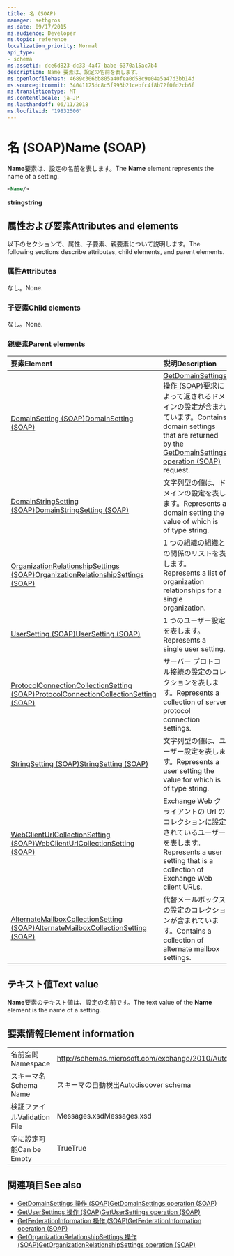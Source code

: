 ```yaml
---
title: 名 (SOAP)
manager: sethgros
ms.date: 09/17/2015
ms.audience: Developer
ms.topic: reference
localization_priority: Normal
api_type:
- schema
ms.assetid: dce6d823-dc33-4a47-babe-6370a15ac7b4
description: Name 要素は、設定の名前を表します。
ms.openlocfilehash: 4689c306bb805a40fea0d58c9e04a5a47d3bb14d
ms.sourcegitcommit: 34041125dc8c5f993b21cebfc4f8b72f0fd2cb6f
ms.translationtype: MT
ms.contentlocale: ja-JP
ms.lasthandoff: 06/11/2018
ms.locfileid: "19832506"
---
```

# <a name="name-soap"></a><span data-ttu-id="5c83b-103">名 (SOAP)</span><span class="sxs-lookup"><span data-stu-id="5c83b-103">Name (SOAP)</span></span>

<span data-ttu-id="5c83b-104">**Name**要素は、設定の名前を表します。</span><span class="sxs-lookup"><span data-stu-id="5c83b-104">The **Name** element represents the name of a setting.</span></span> 
  
```XML
<Name/>
```

<span data-ttu-id="5c83b-105">**string**</span><span class="sxs-lookup"><span data-stu-id="5c83b-105">**string**</span></span>

## <a name="attributes-and-elements"></a><span data-ttu-id="5c83b-106">属性および要素</span><span class="sxs-lookup"><span data-stu-id="5c83b-106">Attributes and elements</span></span>

<span data-ttu-id="5c83b-107">以下のセクションで、属性、子要素、親要素について説明します。</span><span class="sxs-lookup"><span data-stu-id="5c83b-107">The following sections describe attributes, child elements, and parent elements.</span></span>
  
### <a name="attributes"></a><span data-ttu-id="5c83b-108">属性</span><span class="sxs-lookup"><span data-stu-id="5c83b-108">Attributes</span></span>

<span data-ttu-id="5c83b-109">なし。</span><span class="sxs-lookup"><span data-stu-id="5c83b-109">None.</span></span>
  
### <a name="child-elements"></a><span data-ttu-id="5c83b-110">子要素</span><span class="sxs-lookup"><span data-stu-id="5c83b-110">Child elements</span></span>

<span data-ttu-id="5c83b-111">なし。</span><span class="sxs-lookup"><span data-stu-id="5c83b-111">None.</span></span>
  
### <a name="parent-elements"></a><span data-ttu-id="5c83b-112">親要素</span><span class="sxs-lookup"><span data-stu-id="5c83b-112">Parent elements</span></span>

|<span data-ttu-id="5c83b-113">**要素**</span><span class="sxs-lookup"><span data-stu-id="5c83b-113">**Element**</span></span>|<span data-ttu-id="5c83b-114">**説明**</span><span class="sxs-lookup"><span data-stu-id="5c83b-114">**Description**</span></span>|
|:-----|:-----|
|[<span data-ttu-id="5c83b-115">DomainSetting (SOAP)</span><span class="sxs-lookup"><span data-stu-id="5c83b-115">DomainSetting (SOAP)</span></span>](domainsetting-soap.md) <br/> |<span data-ttu-id="5c83b-116">[GetDomainSettings 操作 (SOAP)](getdomainsettings-operation-soap.md)要求によって返されるドメインの設定が含まれています。</span><span class="sxs-lookup"><span data-stu-id="5c83b-116">Contains domain settings that are returned by the [GetDomainSettings operation (SOAP)](getdomainsettings-operation-soap.md) request.</span></span>  <br/> |
|[<span data-ttu-id="5c83b-117">DomainStringSetting (SOAP)</span><span class="sxs-lookup"><span data-stu-id="5c83b-117">DomainStringSetting (SOAP)</span></span>](domainstringsetting-soap.md) <br/> |<span data-ttu-id="5c83b-118">文字列型の値は、ドメインの設定を表します。</span><span class="sxs-lookup"><span data-stu-id="5c83b-118">Represents a domain setting the value of which is of type string.</span></span>  <br/> |
|[<span data-ttu-id="5c83b-119">OrganizationRelationshipSettings (SOAP)</span><span class="sxs-lookup"><span data-stu-id="5c83b-119">OrganizationRelationshipSettings (SOAP)</span></span>](organizationrelationshipsettings-soap.md) <br/> |<span data-ttu-id="5c83b-120">1 つの組織の組織との関係のリストを表します。</span><span class="sxs-lookup"><span data-stu-id="5c83b-120">Represents a list of organization relationships for a single organization.</span></span>  <br/> |
|[<span data-ttu-id="5c83b-121">UserSetting (SOAP)</span><span class="sxs-lookup"><span data-stu-id="5c83b-121">UserSetting (SOAP)</span></span>](usersetting-soap.md) <br/> |<span data-ttu-id="5c83b-122">1 つのユーザー設定を表します。</span><span class="sxs-lookup"><span data-stu-id="5c83b-122">Represents a single user setting.</span></span>  <br/> |
|[<span data-ttu-id="5c83b-123">ProtocolConnectionCollectionSetting (SOAP)</span><span class="sxs-lookup"><span data-stu-id="5c83b-123">ProtocolConnectionCollectionSetting (SOAP)</span></span>](protocolconnectioncollectionsetting-soap.md) <br/> |<span data-ttu-id="5c83b-124">サーバー プロトコル接続の設定のコレクションを表します。</span><span class="sxs-lookup"><span data-stu-id="5c83b-124">Represents a collection of server protocol connection settings.</span></span>  <br/> |
|[<span data-ttu-id="5c83b-125">StringSetting (SOAP)</span><span class="sxs-lookup"><span data-stu-id="5c83b-125">StringSetting (SOAP)</span></span>](stringsetting-soap.md) <br/> |<span data-ttu-id="5c83b-126">文字列型の値は、ユーザー設定を表します。</span><span class="sxs-lookup"><span data-stu-id="5c83b-126">Represents a user setting the value for which is of type string.</span></span>  <br/> |
|[<span data-ttu-id="5c83b-127">WebClientUrlCollectionSetting (SOAP)</span><span class="sxs-lookup"><span data-stu-id="5c83b-127">WebClientUrlCollectionSetting (SOAP)</span></span>](webclienturlcollectionsetting-soap.md) <br/> |<span data-ttu-id="5c83b-128">Exchange Web クライアントの Url のコレクションに設定されているユーザーを表します。</span><span class="sxs-lookup"><span data-stu-id="5c83b-128">Represents a user setting that is a collection of Exchange Web client URLs.</span></span>  <br/> |
|[<span data-ttu-id="5c83b-129">AlternateMailboxCollectionSetting (SOAP)</span><span class="sxs-lookup"><span data-stu-id="5c83b-129">AlternateMailboxCollectionSetting (SOAP)</span></span>](alternatemailboxcollectionsetting-soap.md) <br/> |<span data-ttu-id="5c83b-130">代替メールボックスの設定のコレクションが含まれています。</span><span class="sxs-lookup"><span data-stu-id="5c83b-130">Contains a collection of alternate mailbox settings.</span></span>  <br/> |
   
## <a name="text-value"></a><span data-ttu-id="5c83b-131">テキスト値</span><span class="sxs-lookup"><span data-stu-id="5c83b-131">Text value</span></span>

<span data-ttu-id="5c83b-132">**Name**要素のテキスト値は、設定の名前です。</span><span class="sxs-lookup"><span data-stu-id="5c83b-132">The text value of the **Name** element is the name of a setting.</span></span> 
  
## <a name="element-information"></a><span data-ttu-id="5c83b-133">要素情報</span><span class="sxs-lookup"><span data-stu-id="5c83b-133">Element information</span></span>

|||
|:-----|:-----|
|<span data-ttu-id="5c83b-134">名前空間</span><span class="sxs-lookup"><span data-stu-id="5c83b-134">Namespace</span></span>  <br/> |http://schemas.microsoft.com/exchange/2010/Autodiscover  <br/> |
|<span data-ttu-id="5c83b-135">スキーマ名</span><span class="sxs-lookup"><span data-stu-id="5c83b-135">Schema Name</span></span>  <br/> |<span data-ttu-id="5c83b-136">スキーマの自動検出</span><span class="sxs-lookup"><span data-stu-id="5c83b-136">Autodiscover schema</span></span>  <br/> |
|<span data-ttu-id="5c83b-137">検証ファイル</span><span class="sxs-lookup"><span data-stu-id="5c83b-137">Validation File</span></span>  <br/> |<span data-ttu-id="5c83b-138">Messages.xsd</span><span class="sxs-lookup"><span data-stu-id="5c83b-138">Messages.xsd</span></span>  <br/> |
|<span data-ttu-id="5c83b-139">空に設定可能</span><span class="sxs-lookup"><span data-stu-id="5c83b-139">Can be Empty</span></span>  <br/> |<span data-ttu-id="5c83b-140">True</span><span class="sxs-lookup"><span data-stu-id="5c83b-140">True</span></span>  <br/> |
   
## <a name="see-also"></a><span data-ttu-id="5c83b-141">関連項目</span><span class="sxs-lookup"><span data-stu-id="5c83b-141">See also</span></span>

- [<span data-ttu-id="5c83b-142">GetDomainSettings 操作 (SOAP)</span><span class="sxs-lookup"><span data-stu-id="5c83b-142">GetDomainSettings operation (SOAP)</span></span>](getdomainsettings-operation-soap.md)
- [<span data-ttu-id="5c83b-143">GetUserSettings 操作 (SOAP)</span><span class="sxs-lookup"><span data-stu-id="5c83b-143">GetUserSettings operation (SOAP)</span></span>](getusersettings-operation-soap.md)
- [<span data-ttu-id="5c83b-144">GetFederationInformation 操作 (SOAP)</span><span class="sxs-lookup"><span data-stu-id="5c83b-144">GetFederationInformation operation (SOAP)</span></span>](getfederationinformation-operation-soap.md)
- [<span data-ttu-id="5c83b-145">GetOrganizationRelationshipSettings 操作 (SOAP)</span><span class="sxs-lookup"><span data-stu-id="5c83b-145">GetOrganizationRelationshipSettings operation (SOAP)</span></span>](getorganizationrelationshipsettings-operation-soap.md)

